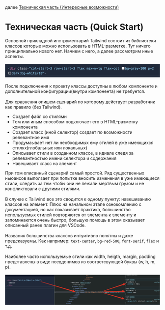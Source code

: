 <div>
далее
<a href="08.md">
Техническая часть (Интересные возможности)
</a>
</div>

<h1>Техническая часть (Quick Start)</h1>

<div>
Основной прикладной инструментарий Tailwind состоит из библиотеки классов которые можно использовать в HTML-разметке. Тут ничего принципиально нового нет. Начнем с него, а далее рассмотрим иные аспекты.
</div>

<br/>
<div>
<img src='./basicExample.jpg'>
</div>
<br/>

<div>
После подключения к проекту классы доступны в любом компоненте и дополнительной конфигурации(внутри компонента) не требуется.
</div>

<br/>

<div>
Для сравнения опишем сценарий по которому действует разработчик как правило (без Tailwind).
</div>

<ul>
<li>
Создает файл со стилями
</li>
<li>
Тем или иным способом подключает его в HTML-разметку компонента
</li>
<li>
Создает класс (иной селектор) создает по возможности релевантное имя
</li>
<li>
Продумаывает нет ли необходимых ему стилей в уже имеющихся стилях(глобальных или локальных)
</li>
<li>
Описывает стили в созданном классе, в идиале следя за релевантностью имени селектора и содержания
</li>
<li>
Навешивает класс на элемент
</li>
</ul>

<div>
При том описанный сценарий самый простой. Ряд существенных ньюансов выползает при попытке вносить изменения в уже имеющиеся стили, следить за тем чтобы они не лежали мертвым грузом и не конфликтовали с другими стилями.
</div>

<br/>

<div>
В случае с Tailwind все это сводится к одному пункту: навешиванию классов на элемент.
Плюс на начальном этапе ознокомлению с документацией, но как показывает практика, большинство используемых стилей повторяются от элемента к элементу и запоминаются очень быстро, большую помощь в этом оказывает описанный ранее плагин для VSCode.
</div>

<br/>

<div>
Названия большинства классов интуитивно понятны и даже предсказуемы. Как например: <code>text-center</code>, <code>bg-red-500</code>, <code>font-serif</code>, <code>flex</code> и т.д.
</div>

<br/>

<div>
Наиболее часто используемые стили как width, heigth, margin, padding представлены в виде псевдонимов из соответсвующей буквы (w, h, m, p).
</div>

<br/>

<div>
<img src='./marginPadding.jpg'>
</div>
